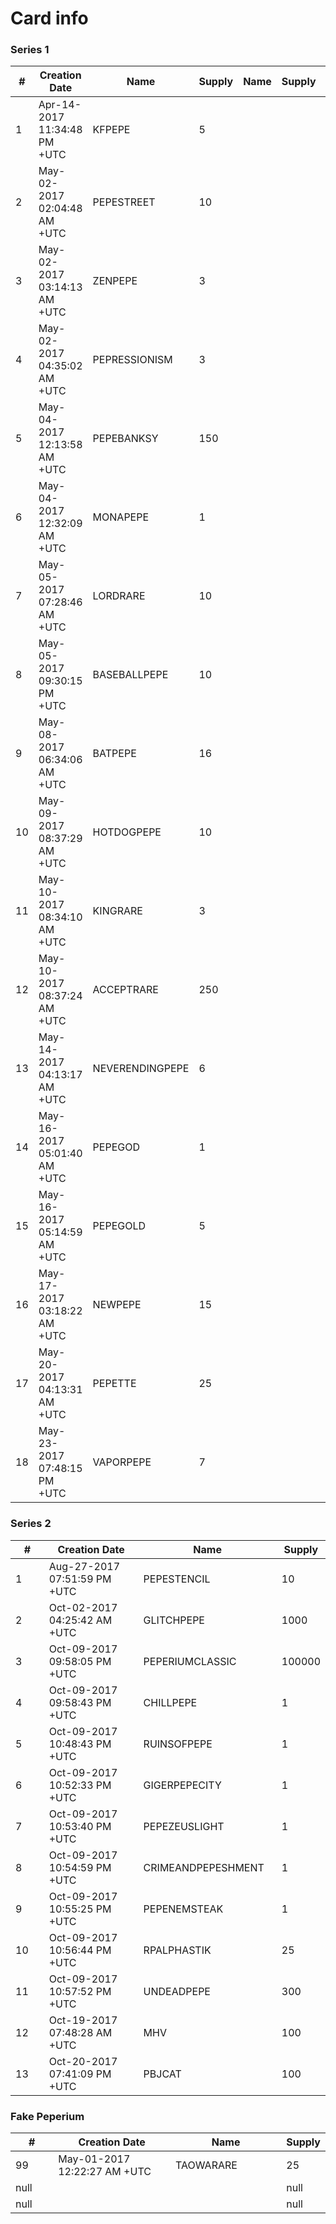 # Card info

### Series 1

<table><thead><tr><th width="78" data-type="number">#</th><th width="291">Creation Date</th><th width="235">Name</th><th data-type="number">Supply</th><th data-hidden>Name</th><th data-hidden>Supply</th><th data-hidden data-type="number"></th></tr></thead><tbody><tr><td>1</td><td>Apr-14-2017 11:34:48 PM +UTC</td><td>KFPEPE</td><td>5</td><td></td><td></td><td>null</td></tr><tr><td>2</td><td>May-02-2017 02:04:48 AM +UTC</td><td>PEPESTREET</td><td>10</td><td></td><td></td><td>null</td></tr><tr><td>3</td><td>May-02-2017 03:14:13 AM +UTC</td><td>ZENPEPE</td><td>3</td><td></td><td></td><td>null</td></tr><tr><td>4</td><td>May-02-2017 04:35:02 AM +UTC</td><td>PEPRESSIONISM</td><td>3</td><td></td><td></td><td>null</td></tr><tr><td>5</td><td>May-04-2017 12:13:58 AM +UTC</td><td>PEPEBANKSY</td><td>150</td><td></td><td></td><td>null</td></tr><tr><td>6</td><td>May-04-2017 12:32:09 AM +UTC</td><td>MONAPEPE</td><td>1</td><td></td><td></td><td>null</td></tr><tr><td>7</td><td>May-05-2017 07:28:46 AM +UTC</td><td>LORDRARE</td><td>10</td><td></td><td></td><td>null</td></tr><tr><td>8</td><td>May-05-2017 09:30:15 PM +UTC</td><td>BASEBALLPEPE</td><td>10</td><td></td><td></td><td>null</td></tr><tr><td>9</td><td>May-08-2017 06:34:06 AM +UTC</td><td>BATPEPE</td><td>16</td><td></td><td></td><td>null</td></tr><tr><td>10</td><td>May-09-2017 08:37:29 AM +UTC</td><td>HOTDOGPEPE</td><td>10</td><td></td><td></td><td>null</td></tr><tr><td>11</td><td>May-10-2017 08:34:10 AM +UTC</td><td>KINGRARE</td><td>3</td><td></td><td></td><td>null</td></tr><tr><td>12</td><td>May-10-2017 08:37:24 AM +UTC</td><td>ACCEPTRARE</td><td>250</td><td></td><td></td><td>null</td></tr><tr><td>13</td><td>May-14-2017 04:13:17 AM +UTC</td><td>NEVERENDINGPEPE</td><td>6</td><td></td><td></td><td>null</td></tr><tr><td>14</td><td>May-16-2017 05:01:40 AM +UTC</td><td>PEPEGOD</td><td>1</td><td></td><td></td><td>null</td></tr><tr><td>15</td><td>May-16-2017 05:14:59 AM +UTC</td><td>PEPEGOLD</td><td>5</td><td></td><td></td><td>null</td></tr><tr><td>16</td><td>May-17-2017 03:18:22 AM +UTC</td><td>NEWPEPE</td><td>15</td><td></td><td></td><td>null</td></tr><tr><td>17</td><td>May-20-2017 04:13:31 AM +UTC</td><td>PEPETTE</td><td>25</td><td></td><td></td><td>null</td></tr><tr><td>18</td><td>May-23-2017 07:48:15 PM +UTC</td><td>VAPORPEPE</td><td>7</td><td></td><td></td><td>null</td></tr></tbody></table>

### Series 2

<table><thead><tr><th width="79" data-type="number">#</th><th width="291">Creation Date</th><th width="234">Name</th><th data-type="number">Supply</th></tr></thead><tbody><tr><td>1</td><td>Aug-27-2017 07:51:59 PM +UTC</td><td>PEPESTENCIL</td><td>10</td></tr><tr><td>2</td><td>Oct-02-2017 04:25:42 AM +UTC</td><td>GLITCHPEPE</td><td>1000</td></tr><tr><td>3</td><td>Oct-09-2017 09:58:05 PM +UTC</td><td>PEPERIUMCLASSIC</td><td>100000</td></tr><tr><td>4</td><td>Oct-09-2017 09:58:43 PM +UTC</td><td>CHILLPEPE</td><td>1</td></tr><tr><td>5</td><td>Oct-09-2017 10:48:43 PM +UTC</td><td>RUINSOFPEPE</td><td>1</td></tr><tr><td>6</td><td>Oct-09-2017 10:52:33 PM +UTC</td><td>GIGERPEPECITY</td><td>1</td></tr><tr><td>7</td><td>Oct-09-2017 10:53:40 PM +UTC</td><td>PEPEZEUSLIGHT</td><td>1</td></tr><tr><td>8</td><td>Oct-09-2017 10:54:59 PM +UTC</td><td>CRIMEANDPEPESHMENT</td><td>1</td></tr><tr><td>9</td><td>Oct-09-2017 10:55:25 PM +UTC</td><td>PEPENEMSTEAK</td><td>1</td></tr><tr><td>10</td><td>Oct-09-2017 10:56:44 PM +UTC</td><td>RPALPHASTIK</td><td>25</td></tr><tr><td>11</td><td>Oct-09-2017 10:57:52 PM +UTC</td><td>UNDEADPEPE</td><td>300</td></tr><tr><td>12</td><td>Oct-19-2017 07:48:28 AM +UTC</td><td>MHV</td><td>100</td></tr><tr><td>13</td><td>Oct-20-2017 07:41:09 PM +UTC</td><td>PBJCAT</td><td>100</td></tr></tbody></table>

### Fake Peperium

<table><thead><tr><th width="82" data-type="number">#</th><th width="290">Creation Date</th><th width="234">Name</th><th data-type="number">Supply</th></tr></thead><tbody><tr><td>99</td><td>May-01-2017 12:22:27 AM +UTC</td><td>TAOWARARE</td><td>25</td></tr><tr><td>null</td><td></td><td></td><td>null</td></tr><tr><td>null</td><td></td><td></td><td>null</td></tr></tbody></table>
